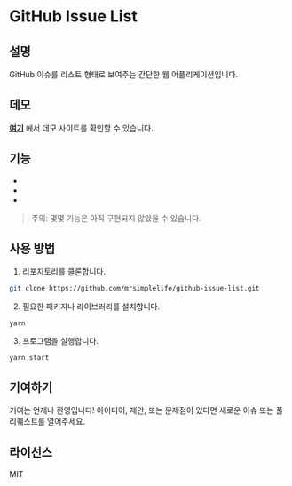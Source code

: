 # **GitHub Issue List**

## **설명**

GitHub 이슈를 리스트 형태로 보여주는 간단한 웹 어플리케이션입니다.

## **데모**

**[여기](https://github-issue-list-mrsimplelife.vercel.app/)** 에서 데모 사이트를 확인할 수 있습니다.

## **기능**
-
-
-
> 주의: 몇몇 기능은 아직 구현되지 않았을 수 있습니다.

## **사용 방법**

1. 리포지토리를 클론합니다.

```bash
git clone https://github.com/mrsimplelife/github-issue-list.git
```

2. 필요한 패키지나 라이브러리를 설치합니다.

```
yarn
```

3. 프로그램을 실행합니다.

```
yarn start
```

## **기여하기**
기여는 언제나 환영입니다! 아이디어, 제안, 또는 문제점이 있다면 새로운 이슈 또는 풀 리퀘스트를 열어주세요.

## **라이선스**
MIT

